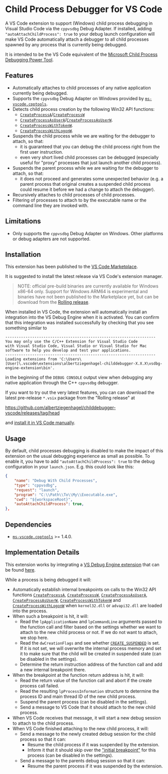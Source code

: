 # Child Process Debugger for VS Code

A VS Code extension to support (Windows) child process debugging in Visual Studio Code via the `cppvsdbg` Debug Adapter. If installed, adding `"autoAttachChildProcess": true` to your debug launch configuration will make VS Code automatically attach a debugger to all child processes spawned by any process that is currently being debugged.

It is intended to be the VS Code equivalent of the [Microsoft Child Process Debugging Power Tool](https://marketplace.visualstudio.com/items?itemName=vsdbgplat.MicrosoftChildProcessDebuggingPowerTool2022).

## Features

- Automatically attaches to child processes of any native application currently being debugged.
- Supports the `cppvsdbg` Debug Adapter on Windows provided by [`ms-vscode.cpptools`](https://marketplace.visualstudio.com/items?itemName=ms-vscode.cpptools).
- Detects child process creation by the following Win32 API functions:
  - [`CreateProcessA`](https://learn.microsoft.com/en-us/windows/win32/api/processthreadsapi/nf-processthreadsapi-createprocessa)/[`CreateProcessW`](https://learn.microsoft.com/en-us/windows/win32/api/processthreadsapi/nf-processthreadsapi-createprocessw)
  - [`CreateProcessAsUserA`](https://learn.microsoft.com/en-us/windows/win32/api/processthreadsapi/nf-processthreadsapi-createprocessasusera)/[`CreateProcessAsUserW`](https://learn.microsoft.com/en-us/windows/win32/api/processthreadsapi/nf-processthreadsapi-createprocessasuserw).
  - [`CreateProcessWithTokenW`](https://learn.microsoft.com/en-us/windows/win32/api/winbase/nf-winbase-createprocesswithtokenw).
  - [`CreateProcessWithLogonW`](https://learn.microsoft.com/en-us/windows/win32/api/winbase/nf-winbase-createprocesswithlogonw).
- Suspends the child process while we are waiting for the debugger to attach, so that:
  - it is guaranteed that you can debug the child process right from the first user instruction.
  - even very short lived child processes can be debugged (especially useful for "proxy" processes that just launch another child process).
- Suspends the parent process while we are waiting for the debugger to attach, so that:
  - it does not proceed and generates some unexpected behavior (e.g. a parent process that original creates a suspended child process could resume it before we had a change to attach the debugger).
- Recursively attaches to child processes of child processes.
- Filtering of processes to attach to by the executable name or the command line they are invoked with.

## Limitations

- Only supports the `cppvsdbg` Debug Adapter on Windows. Other platforms or debug adapters are not supported.

## Installation

This extension has been published to the [VS Code Marketplace](https://marketplace.visualstudio.com/items?itemName=albertziegenhagel.childdebugger).

It is suggested to install the latest release via VS Code's extension manager.

> NOTE: official pre-build binaries are currently available for Windows x86-64 only.
>       Support for Windows ARM64 is experimental and binaries have not been published to the Marketplace yet, but can be download from the [Rolling release](https://github.com/albertziegenhagel/childdebugger-vscode/releases/tag/head).

When installed in VS Code, the extension will automatically install an integration into the VS Debug Engine when it is activated. You can confirm that this integration was installed successfully by checking that you see something similar to 

```
-------------------------------------------------------------------
You may only use the C/C++ Extension for Visual Studio Code
with Visual Studio Code, Visual Studio or Visual Studio for Mac
software to help you develop and test your applications.
-------------------------------------------------------------------
Loading extensions from 'C:\Users\[User]\.vscode\extensions\albertziegenhagel-childdebugger-X.X.X\vsdbg-engine-extension\bin'.
```

in the beginning of the `DEBUG CONSOLE` output view when debugging any native application through the C++ `cppvsdbg` debugger.

If you want to try out the very latest features, you can can download the latest pre-release `*.vsix` package from the "Rolling release" at

https://github.com/albertziegenhagel/childdebugger-vscode/releases/tag/head

and [install it in VS Code manually](https://code.visualstudio.com/docs/editor/extension-marketplace#_install-from-a-vsix).

## Usage

By default, child processes debugging is disabled to make the impact of this extension on the usual debugging experience as small as possible. To enable it, you have to add `"autoAttachChildProcess": true` to the debug configuration in your `launch.json`. E.g. this could look like this:

```json
{
    "name": "Debug With Child Processes",
    "type": "cppvsdbg",
    "request": "launch",
    "program": "C:\\Path\\To\\My\\Executable.exe",
    "cwd": "${workspaceRoot}",
    "autoAttachChildProcess": true,
},
```

## Dependencies

- [`ms-vscode.cpptools`](https://marketplace.visualstudio.com/items?itemName=ms-vscode.cpptools) >= 1.4.0.

## Implementation Details

This extension works by integrating a [VS Debug Engine extension](https://github.com/microsoft/ConcordExtensibilitySamples) that can be found [here](vsdbg-engine-extension/README.md).

While a process is being debugged it will:

  - Automatically establish internal breakpoints on calls to the Win32 API functions [`CreateProcessA`](https://learn.microsoft.com/en-us/windows/win32/api/processthreadsapi/nf-processthreadsapi-createprocessa), [`CreateProcessW`](https://learn.microsoft.com/en-us/windows/win32/api/processthreadsapi/nf-processthreadsapi-createprocessw), [`CreateProcessAsUserA`](https://learn.microsoft.com/en-us/windows/win32/api/processthreadsapi/nf-processthreadsapi-createprocessasusera), [`CreateProcessAsUserW`](https://learn.microsoft.com/en-us/windows/win32/api/processthreadsapi/nf-processthreadsapi-createprocessasuserw), [`CreateProcessWithTokenW`](https://learn.microsoft.com/en-us/windows/win32/api/winbase/nf-winbase-createprocesswithtokenw) and [`CreateProcessWithLogonW`](https://learn.microsoft.com/en-us/windows/win32/api/winbase/nf-winbase-createprocesswithlogonw) when `kernel32.dll` or `advapi32.dll` are loaded into the process.
  - When such a breakpoint is hit, it will:
    - Read the `lpApplicationName` and `lpCommandLine` arguments passed to the function call and filter based on the settings whether we want to attach to the new child process or not. If we do not want to attach, we stop here.
    - Read the `dwCreationFlags` and see whether [`CREATE_SUSPENDED`](learn.microsoft.com/en-us/windows/win32/procthread/process-creation-flags#:~:text=CREATE_SUSPENDED) is set. If it is not set, we will overwrite the internal process memory and set it to make sure that the child will be created in suspended state (can be disabled in the settings).
    - Determine the return instruction address of the function call and add a new internal breakpoint there.
  - When the breakpoint at the function return address is hit, it will:
    - Read the return value of the function call and abort if the create process call failed.
    - Read the resulting `lpProcessInformation` structure to determine the process ID and main thread ID of the new child process.
    - Suspend the parent process (can be disabled in the settings).
    - Send a message to VS Code that it should attach to the new child process.
  - When VS Code receives that message, it will start a new debug session to attach to the child process.
  - When VS Code finished attaching to the new child process, it will:
    - Send a message to the newly created debug session for the child process so that it can:
      - Resume the child process if it was suspended by the extension.
      - Inform it that it should skip over the ["initial breakpoint"](https://learn.microsoft.com/en-us/windows-hardware/drivers/debugger/initial-breakpoint) for this process (can be disabled in the settings).
    - Send a message to the parents debug session so that it can:
      - Resume the parent process if it was suspended by the extension.
